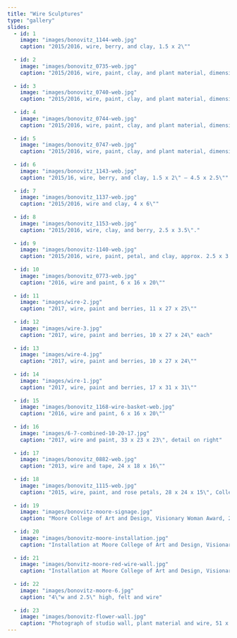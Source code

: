 ```yaml
---
title: "Wire Sculptures"
type: "gallery"
slides:
  - id: 1
    image: "images/bonovitz_1144-web.jpg"
    caption: "2015/2016, wire, berry, and clay, 1.5 x 2\""
    
  - id: 2
    image: "images/bonovitz_0735-web.jpg"
    caption: "2015/2016, wire, paint, clay, and plant material, dimensions variable"
    
  - id: 3
    image: "images/bonovitz_0740-web.jpg"
    caption: "2015/2016, wire, paint, clay, and plant material, dimensions variable"
    
  - id: 4
    image: "images/bonovitz_0744-web.jpg"
    caption: "2015/2016, wire, paint, clay, and plant material, dimensions variable"
    
  - id: 5
    image: "images/bonovitz_0747-web.jpg"
    caption: "2015/2016, wire, paint, clay, and plant material, dimensions variable"
    
  - id: 6
    image: "images/bonovitz_1143-web.jpg"
    caption: "2015/16, wire, berry, and clay, 1.5 x 2\" – 4.5 x 2.5\""
    
  - id: 7
    image: "images/bonovitz_1137-web.jpg"
    caption: "2015/2016, wire and clay, 4 x 6\""
    
  - id: 8
    image: "images/bonovitz_1153-web.jpg"
    caption: "2015/2016, wire, clay, and berry, 2.5 x 3.5\"."
    
  - id: 9
    image: "images/bonovitz-1140-web.jpg"
    caption: "2015/2016, wire, paint, petal, and clay, approx. 2.5 x 3.5\""
    
  - id: 10
    image: "images/bonovitz_0773-web.jpg"
    caption: "2016, wire and paint, 6 x 16 x 20\""
    
  - id: 11
    image: "images/wire-2.jpg"
    caption: "2017, wire, paint and berries, 11 x 27 x 25\""
    
  - id: 12
    image: "images/wire-3.jpg"
    caption: "2017, wire, paint and berries, 10 x 27 x 24\" each"
    
  - id: 13
    image: "images/wire-4.jpg"
    caption: "2017, wire, paint and berries, 10 x 27 x 24\""
    
  - id: 14
    image: "images/wire-1.jpg"
    caption: "2017, wire, paint and berries, 17 x 31 x 31\""
    
  - id: 15
    image: "images/bonovitz_1168-wire-basket-web.jpg"
    caption: "2016, wire and paint, 6 x 16 x 20\""
    
  - id: 16
    image: "images/6-7-combined-10-20-17.jpg"
    caption: "2017, wire and paint, 33 x 23 x 23\", detail on right"
    
  - id: 17
    image: "images/bonovitz_0882-web.jpg"
    caption: "2013, wire and tape, 24 x 18 x 16\""
    
  - id: 18
    image: "images/bonovitz_1115-web.jpg"
    caption: "2015, wire, paint, and rose petals, 28 x 24 x 15\", Collection Temple University, Philadelphia, PA"
    
  - id: 19
    image: "images/bonovitz-moore-signage.jpg"
    caption: "Moore College of Art and Design, Visionary Woman Award, 2019"
    
  - id: 20
    image: "images/bonovitz-moore-installation.jpg"
    caption: "Installation at Moore College of Art and Design, Visionary Woman Award, 2019"
    
  - id: 21
    image: "images/bonvitz-moore-red-wire-wall.jpg"
    caption: "Installation at Moore College of Art and Design, Visionary Woman Award, 2019"
    
  - id: 22
    image: "images/bonovitz-moore-6.jpg"
    caption: "4\"w and 2.5\" high, felt and wire"
    
  - id: 23
    image: "images/bonovitz-flower-wall.jpg"
    caption: "Photograph of studio wall, plant material and wire, 51 x 66\""
---
```

